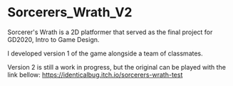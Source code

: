 # Sorcerers_Wrath_V2

Sorcerer's Wrath is a 2D platformer that served as the final project for GD2020, Intro to Game Design.

I developed version 1 of the game alongside a team of classmates.

Version 2 is still a work in progress, but the original can be played with the link bellow:
https://identicalbug.itch.io/sorcerers-wrath-test
